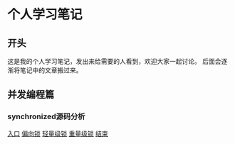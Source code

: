 # 个人学习笔记


## 开头
这是我的个人学习笔记，发出来给需要的人看到，欢迎大家一起讨论。
后面会逐渐将笔记中的文章搬过来。


## 并发编程篇
### synchronized源码分析
[入口](https://github.com/HenryChenV/my-notes/issues/2)
[偏向锁](https://github.com/HenryChenV/my-notes/issues/3)
[轻量级锁](https://github.com/HenryChenV/my-notes/issues/4)
[重量级锁](https://github.com/HenryChenV/my-notes/issues/5)
[结束](https://github.com/HenryChenV/my-notes/issues/6)
